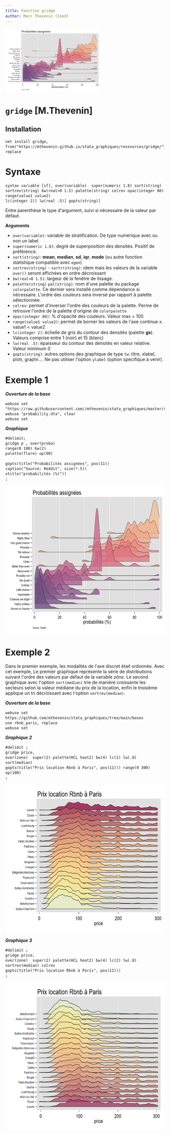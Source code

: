 ```yaml
---
title: Fonction gridge
author: Marc Thevenin (Ined)
---
```


<img src="g1.png" width=300 height=200>


# `gridge` [M.Thevenin]

## Installation

```{}
net install gridge, from("https://mthevenin.github.io/stata_graphiques/ressources/gridge/") replace
```

# Syntaxe

```{}
syntax variable [if], over(variable)  super(numeric 1.8) sort(string)  sortrev(string) bw(real>0 1.5) palette(string) colrev opac(integer 80) range(value1 value2) 
lc(integer 2)] lw(real .5)] gopts(string)]              
```
Entre parenthèse le type d'argument, suivi si nécessaire de la valeur par défaut. 

**Arguments**  

- `over(variable)`: variable de stratification. De type numérique avec ou non un label
- `super(numeric 1.8)`: degré de superposition des densités. Positif de préférence.
- `sort(string)`: **mean**, **median**, **sd**, **iqr**, **mode** (ou autre fonction statistique compatible avec `egen`)
- `sortrev(string)` - `sortr(string)`: idem mais les valeurs de la variable `over()` seront affichées en ordre décroissant
- `bw(real>0 1.5)`: largeur de la fenêtre de lissage.
- `palette(string)`  `pal(string)`: nom d'une palette du package `colorpalette`. Ce dernier sera installé comme dépendance si nécessaire. L'ordre des couleurs sera inversé par rapport à palette sélectionnée. 
- `colrev`: permet d'inverser l'ordre des couleurs de la palette. Perme de retrouve l'ordre de la palette d'origine de `colorpalette`
- `opac(integer 80)`: % d'opacité des couleurs. Valeur max = 100
- `range(value1 value2)`: permet de borner les valeurs de l'axe continue x. value1 $<$ value2
-  `lc(integer 2)`: échelle de gris du contour des densités (palette **gs**). Valeurs comprise entre 1 (noir) et 15 (blanc)
- `lw(real .5)`: épaisseur du contour des densités en valeur relative. Valeur minimum 0
- `gopts(string)`: autres options des graphique de type `tw`: titre, xlabel, plotr, graphr.... Ne pas utiliser l'option `ylabel` (option spécifique à venir).                                                                                       
                                                                                          
# Exemple 1

***Ouverture de la base***
```{}
webuse set  "https://raw.githubusercontent.com//mthevenin/stata_graphiques/master/ressources/gridge"
webuse "probability.dta", clear
webuse set
```
  
***Graphique***
```{}
#delimit;
gridge p , over(proba) 
range(0 100) bw(2) 
palette(flare) op(90)

gopts(title("Probabilités assignées", pos(11))
caption("Source: Reddit", size(*.5)) 
xtitle("probabilités (%)")) 
;
```

<img src="g1.png" width=641 height=466>

# Exemple 2

Dans le premier exemple, les modalités de l'axe discret était ordonnée. Avec cet exemple, Le premier graphique représente la série de distributions suivant l'ordre des valeurs par défaut de la variable *zône*. Le second graphique avec l'option `sort(median)` trie de manière croissante les secteurs selon la valeur médiane du prix de la location, enfin le troisième applique un tri décroissant avec l'option `sortrev(median)`.  

***Ouverture de la base***
```{}
webuse set https://github.com/mthevenin/stata_graphiques/tree/main/bases
use rbnb_paris, replace
webuse set
```
***Graphique 2***
```{}
#delimit ;
gridge price, 
over(zone)  super(2) palette(HCL heat2) bw(4) lc(2) lw(.8) sort(median)
gopts(title("Prix location Rbnb à Paris", pos(11))) range(0 300) op(100)
;
```

<img src="g3.png" width=641 height=466> 

***Graphique 3***
```{}
#delimit ;
gridge price, 
over(zone)  super(2) palette(HCL heat2) bw(4) lc(2) lw(.8) sortrev(median) colrev
gopts(title("Prix location Rbnb à Paris", pos(11)))
;
```

<img src="g4.png" width=641 height=466> 



